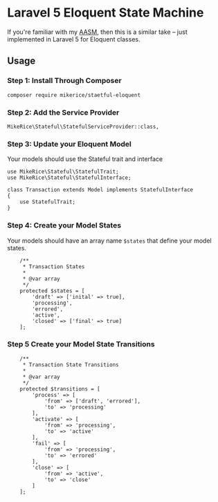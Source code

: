 # Laravel 5 Eloquent State Machine

If you're familiar with my [AASM](https://github.com/aasm/aasm), then this is a similar take – just implemented in Laravel 5 for Eloquent classes.

## Usage

### Step 1: Install Through Composer

```
composer require mikerice/staetful-eloquent
```

### Step 2: Add the Service Provider

```
MikeRice\Stateful\StatefulServiceProvider::class,
```

### Step 3: Update your Eloquent Model

Your models should use the Stateful trait and interface

```
use MikeRice\Stateful\StatefulTrait;
use MikeRice\Stateful\StatefulInterface;

class Transaction extends Model implements StatefulInterface
{
    use StatefulTrait;
}
```

### Step 4: Create your Model States

Your models should have an array name `$states` that define your model states.

```
    /**
     * Transaction States
     *
     * @var array
     */
    protected $states = [
        'draft' => ['inital' => true],
        'processing',
        'errored',
        'active',
        'closed' => ['final' => true]
    ];
```

### Step 5 Create your Model State Transitions

```
    /**
     * Transaction State Transitions
     *
     * @var array
     */
    protected $transitions = [
        'process' => [
            'from' => ['draft', 'errored'],
            'to' => 'processing'
        ],
        'activate' => [
            'from' => 'processing',
            'to' => 'active'
        ],
        'fail' => [
            'from' => 'processing',
            'to' => 'errored'
        ],
        'close' => [
            'from' => 'active',
            'to' => 'close'
        ]
    ];
```